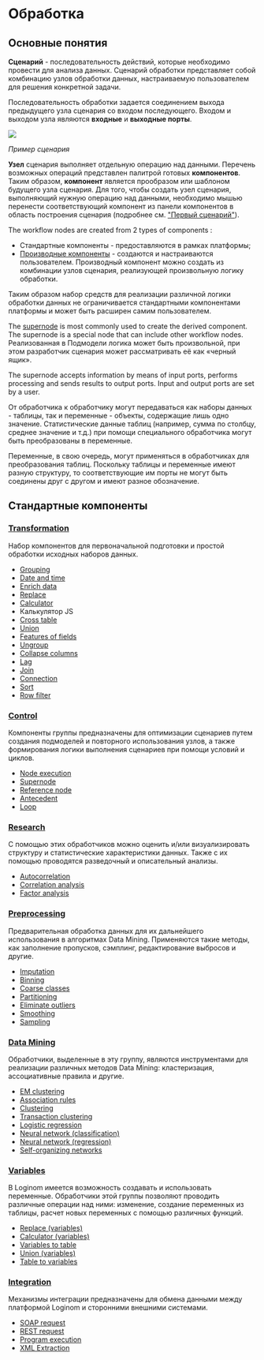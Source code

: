 # Обработка

## Основные понятия

**Сценарий** - последовательность действий, которые необходимо провести для анализа данных. Сценарий обработки представляет собой комбинацию узлов обработки данных, настраиваемую пользователем для решения конкретной задачи.

Последовательность обработки задается соединением выхода предыдущего узла сценария со входом последующего. Входом и выходом узла являются **входные** и **выходные порты**.

![](../quick-start/readme-1.png)

*Пример сценария*

**Узел** сценария выполняет отдельную операцию над данными. Перечень возможных операций представлен палитрой готовых **компонентов**. Таким образом, **компонент** является прообразом или шаблоном будущего узла сценария. Для того, чтобы создать узел сценария, выполняющий нужную операцию над данными, необходимо мышью перенести соответствующий компонент из панели компонентов в область построения сценария (подробнее см. ["Первый сценарий"](../quick-start/first-scenario.md)).

The workflow nodes are created from 2 types of components :

* Стандартные компоненты - предоставляются в рамках платформы;
* [Производные компоненты](../scenario/derived-component.md) - создаются и настраиваются пользователем. Производный компонент можно создать из комбинации узлов сценария, реализующей произвольную логику обработки.

Таким образом набор средств для реализации различной логики обработки данных не ограничивается стандартными компонентами платформы и может быть расширен самим пользователем.

The [supernode](./control/submodel.md) is most commonly used to create the derived component. The supernode is a special node that can include other workflow nodes. Реализованная в Подмодели логика может быть произвольной, при этом разработчик сценария может рассматривать её как «черный ящик».

The supernode accepts information by means of input ports, performs processing and sends results to output ports. Input and output ports are set by a user.

От обработчика к обработчику могут передаваться как наборы данных - таблицы, так и переменные - объекты, содержащие лишь одно значение. Статистические данные таблиц (например, сумма по столбцу, среднее значение и т.д.) при помощи специального обработчика могут быть преобразованы в переменные.

Переменные, в свою очередь, могут применяться в обработчиках для преобразования таблиц. Поскольку таблицы и переменные имеют разную структуру, то соответствующие им порты не могут быть соединены друг с другом и имеют разное обозначение.

## Стандартные компоненты

### [Transformation](./transformation/README.md)

Набор компонентов для первоначальной подготовки и простой обработки исходных наборов данных.

* [Grouping](./transformation/grouping.md)
* [Date and time](./transformation/trans-datatime/README.md)
* [Enrich data](./transformation/supplementation.md)
* [Replace](./transformation/substitution/README.md)
* [Calculator](./transformation/calc/README.md)
* Калькулятор JS
* [Cross table](./transformation/cross-table.md)
* [Union](./transformation/union.md)
* [Features of fields](./transformation/fields-parameters.md)
* [Ungroup](./transformation/ungrouping.md)
* [Collapse columns](./transformation/rollup-columns.md)
* [Lag](./transformation/sliding-window.md)
* [Join](./transformation/join/README.md)
* [Connection](./transformation/addition.md)
* [Sort](./transformation/sorting.md)
* [Row filter](./transformation/row-filter/README.md)

### [Control](./control/README.md)

Компоненты группы предназначены для оптимизации сценариев путем создания подмоделей и повторного использования узлов, а также формирования логики выполнения сценариев при помощи условий и циклов.

* [Node execution](./control/execute-node.md)
* [Supernode](./control/submodel.md)
* [Reference node](./control/unit-link.md)
* [Antecedent](./control/condition.md)
* [Loop](./control/cycle.md)

### [Research](./scrutiny/README.md)

С помощью этих обработчиков можно оценить и/или визуализировать структуру и статистические характеристики данных. Также с их помощью проводятся разведочный и описательный анализы.

* [Autocorrelation](./scrutiny/autocorrelation.md)
* [Correlation analysis](./scrutiny/correlation-analysis.md)
* [Factor analysis](./scrutiny/factor-analysis.md)

### [Preprocessing](./preprocessing/README.md)

Предварительная обработка данных для их дальнейшего использования в алгоритмах Data Mining. Применяются такие методы, как заполнение пропусков, сэмплинг, редактирование выбросов и другие.

* [Imputation](./preprocessing/filling-omissions.md)
* [Binning](./preprocessing/quantization.md)
* [Coarse classes](./preprocessing/fine-classes.md)
* [Partitioning](./preprocessing/separating-to-multiplicity.md)
* [Eliminate outliers](./preprocessing/editing-of-emissions.md)
* [Smoothing](./preprocessing/smoothing.md)
* [Sampling](./preprocessing/sampling.md)

### [Data Mining](./datamining/README.md)

Обработчики, выделенные в эту группу, являются инструментами для реализации различных методов Data Mining: кластеризация, ассоциативные правила и другие.

* [EM clustering](./datamining/em-clustering.md)
* [Association rules](./datamining/associative-rules.md)
* [Clustering](./datamining/clustering.md)
* [Transaction clustering](./datamining/clustering-transactions.md)
* [Logistic regression](./datamining/logistic-regression/README.md)
* [Neural network (classification)](./datamining/neural-network-classification.md)
* [Neural network (regression)](./datamining/neural-network-regression.md)
* [Self-organizing networks](./datamining/self-organizing-network.md)

### [Variables](./variables/README.md)

В Loginom имеется возможность создавать и использовать переменные. Обработчики этой группы позволяют проводить различные операции над ними: изменение, создание переменных из таблицы, расчет новых переменных с помощью различных функций.

* [Replace (variables)](./variables/variables-replace.md)
* [Calculator (variables)](./variables/variables-calc.md)
* [Variables to table](./variables/variables-to-table.md)
* [Union (variables)](./variables/variables-union.md)
* [Table to variables](./variables/variables-from-table.md)

### [Integration](./integration/README.md)

Механизмы интеграции предназначены для обмена данными между платформой Loginom и сторонними внешними системами.

* [SOAP request](./integration/soap-request.md)
* [REST request](./integration/rest-request.md)
* [Program execution](./integration/exec-program.md)
* [XML Extraction](./integration/extracting-xml.md)